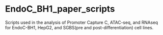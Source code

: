 # EndoC_BH1_paper_scripts
Scripts used in the analysis of Promoter Capture C, ATAC-seq, and RNAseq for EndoC-BH1, HepG2, and SGBS(pre and post-differentiation) cell lines.
